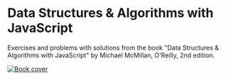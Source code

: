 # Data Structures & Algorithms with JavaScript

Exercises and problems with solutions from the book "Data Structures & Algorithms with JavaScript" by Michael McMillan, O'Reilly, 2nd edition.

[![Book cover](https://learning.oreilly.com/library/cover/9781449373931/250w/)](https://www.oreilly.com/library/view/data-structures-and/9781449373931/)
